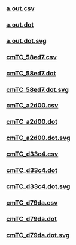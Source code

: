 ### [a.out.csv](a.out.csv)
### [a.out.dot](a.out.dot)
### [a.out.dot.svg](a.out.dot.svg)
### [cmTC_58ed7.csv](cmTC_58ed7.csv)
### [cmTC_58ed7.dot](cmTC_58ed7.dot)
### [cmTC_58ed7.dot.svg](cmTC_58ed7.dot.svg)
### [cmTC_a2d00.csv](cmTC_a2d00.csv)
### [cmTC_a2d00.dot](cmTC_a2d00.dot)
### [cmTC_a2d00.dot.svg](cmTC_a2d00.dot.svg)
### [cmTC_d33c4.csv](cmTC_d33c4.csv)
### [cmTC_d33c4.dot](cmTC_d33c4.dot)
### [cmTC_d33c4.dot.svg](cmTC_d33c4.dot.svg)
### [cmTC_d79da.csv](cmTC_d79da.csv)
### [cmTC_d79da.dot](cmTC_d79da.dot)
### [cmTC_d79da.dot.svg](cmTC_d79da.dot.svg)
